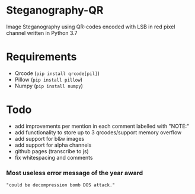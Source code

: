# Steganography-QR
Image Steganography using QR-codes encoded with LSB in red pixel channel written in Python 3.7

# Requirements
- Qrcode (`pip install qrcode[pil]`)
- Pillow (`pip install pillow`)
- Numpy (`pip install numpy`)

# Todo
- add improvements per mention in each comment labelled with "NOTE:"
- add functionality to store up to 3 qrcodes/support memory overflow 
- add support for b&w images
- add support for alpha channels
- github pages (transcribe to js)
- fix whitespacing and comments

### Most useless error message of the year award
`"could be decompression bomb DOS attack."`
